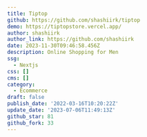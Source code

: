 ```yaml
---
title: Tiptop
github: https://github.com/shashiirk/tiptop
demo: https://tiptopstore.vercel.app/
author: shashiirk
author_link: https://github.com/shashiirk
date: 2023-11-30T09:46:58.456Z
description: Online Shopping for Men
ssg:
  - Nextjs
css: []
cms: []
category:
  - Ecommerce
draft: false
publish_date: '2022-03-16T10:20:22Z'
update_date: '2023-07-06T11:49:13Z'
github_star: 81
github_fork: 33
---
```

